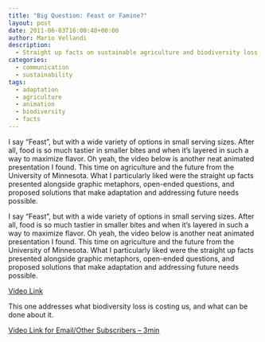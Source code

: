 ```yaml
---
title: "Big Question: Feast or Famine?"
layout: post
date: 2011-06-03T16:00:48+00:00
author: Mario Vellandi
description:
  - Straight up facts on sustainable agriculture and biodiversity loss presented alongside graphic metaphors, questions, and proposed solutions for adaptation
categories:
  - communication
  - sustainability
tags:
  - adaptation
  - agriculture
  - animation
  - biodiversity
  - facts
---
```

I say &#8220;Feast&#8221;, but with a wide variety of options in small serving sizes. After all, food is so much tastier in smaller bites and when it&#8217;s layered in such a way to maximize flavor. Oh yeah, the video below is another neat animated presentation I found. This time on agriculture and the future from the University of Minnesota. What I particularly liked were the straight up facts presented alongside graphic metaphors, open-ended questions, and proposed solutions that make adaptation and addressing future needs possible.

I say &#8220;Feast&#8221;, but with a wide variety of options in small serving sizes. After all, food is so much tastier in smaller bites and when it&#8217;s layered in such a way to maximize flavor. Oh yeah, the video below is another neat animated presentation I found. This time on agriculture and the future from the University of Minnesota. What I particularly liked were the straight up facts presented alongside graphic metaphors, open-ended questions, and proposed solutions that make adaptation and addressing future needs possible.

[Video Link](http://www.youtube.com/watch?v=F1IWkbU0SG4)

This one addresses what biodiversity loss is costing us, and what can be done about it.

[Video Link for Email/Other Subscribers &#8211; 3min](http://www.youtube.com/watch?v=TartoYpK1yI)
